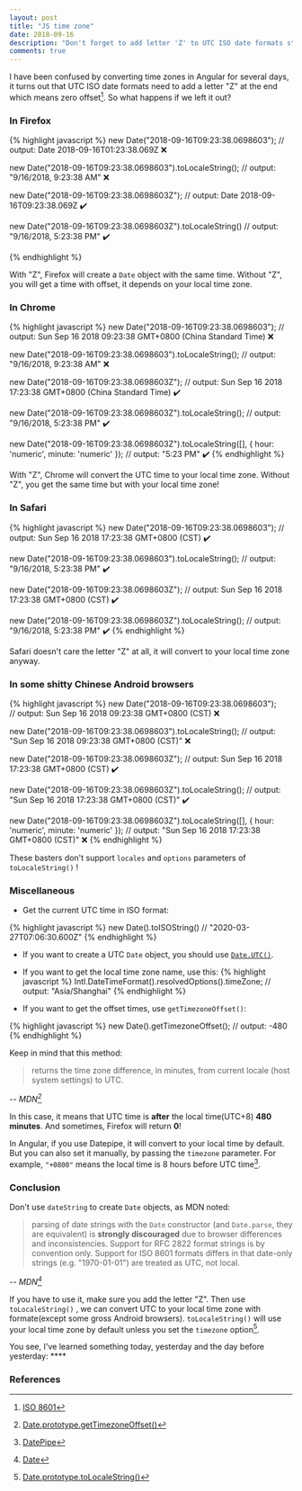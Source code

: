 ```yaml
---
layout: post
title: "JS time zone"
date: 2018-09-16
description: "Don't forget to add letter 'Z' to UTC ISO date formats string in JavaScript and dont't use dateString to create Date objects."
comments: true
---
```

I have been confused by converting time zones in Angular for several days, it turns out that UTC ISO date formats need to add a letter "Z" at the end which means zero offset[^1]. So what happens if we left it out?
### In Firefox

{% highlight javascript %}
new Date("2018-09-16T09:23:38.0698603");
// output: Date 2018-09-16T01:23:38.069Z    ❌

new Date("2018-09-16T09:23:38.0698603").toLocaleString();
// output: "9/16/2018, 9:23:38 AM"    ❌

new Date("2018-09-16T09:23:38.0698603Z");
// output: Date 2018-09-16T09:23:38.069Z    ✔️

new Date("2018-09-16T09:23:38.0698603Z").toLocaleString()
// output: "9/16/2018, 5:23:38 PM"    ✔️

{% endhighlight %}

With "Z", Firefox will create a `Date` object with the same time. Without "Z", you will get a time with offset, it depends on your local time zone.

### In Chrome

{% highlight javascript %}
new Date("2018-09-16T09:23:38.0698603");
// output: Sun Sep 16 2018 09:23:38 GMT+0800 (China Standard Time)    ❌

new Date("2018-09-16T09:23:38.0698603").toLocaleString();
// output: "9/16/2018, 9:23:38 AM"    ❌

new Date("2018-09-16T09:23:38.0698603Z");
// output: Sun Sep 16 2018 17:23:38 GMT+0800 (China Standard Time)    ✔️

new Date("2018-09-16T09:23:38.0698603Z").toLocaleString();
// output: "9/16/2018, 5:23:38 PM"    ✔️

new Date("2018-09-16T09:23:38.0698603Z").toLocaleString([], { hour: 'numeric', minute: 'numeric' });
// output: "5:23 PM"    ✔️
{% endhighlight %}

With "Z", Chrome will convert the UTC time to your local time zone. Without "Z", you get the same time but with your local time zone!

### In Safari

{% highlight javascript %}
new Date("2018-09-16T09:23:38.0698603");
// output: Sun Sep 16 2018 17:23:38 GMT+0800 (CST)    ✔️

new Date("2018-09-16T09:23:38.0698603").toLocaleString();
// output: "9/16/2018, 5:23:38 PM"    ✔️

new Date("2018-09-16T09:23:38.0698603Z");
// output: Sun Sep 16 2018 17:23:38 GMT+0800 (CST)    ✔️

new Date("2018-09-16T09:23:38.0698603Z").toLocaleString();
// output: "9/16/2018, 5:23:38 PM"    ✔️
{% endhighlight %}

Safari doesn't care the letter "Z" at all, it will convert to your local time zone anyway.

### In some shitty Chinese Android browsers

{% highlight javascript %}
new Date("2018-09-16T09:23:38.0698603");    
// output: Sun Sep 16 2018 09:23:38 GMT+0800 (CST)    ❌

new Date("2018-09-16T09:23:38.0698603").toLocaleString();
// output: "Sun Sep 16 2018 09:23:38 GMT+0800 (CST)"    ❌

new Date("2018-09-16T09:23:38.0698603Z");
// output: Sun Sep 16 2018 17:23:38 GMT+0800 (CST)    ✔️

new Date("2018-09-16T09:23:38.0698603Z").toLocaleString();
// output: "Sun Sep 16 2018 17:23:38 GMT+0800 (CST)"    ✔️

new Date("2018-09-16T09:23:38.0698603Z").toLocaleString([], { hour: 'numeric', minute: 'numeric' });
// output: "Sun Sep 16 2018 17:23:38 GMT+0800 (CST)"   ❌ 
{% endhighlight %}

These basters don't support `locales` and `options` parameters of `toLocaleString()` !

### Miscellaneous

- Get the current UTC time in ISO format:

{% highlight javascript %}
new Date().toISOString()
// "2020-03-27T07:06:30.600Z"
{% endhighlight %}

- If you want to create a UTC `Date` object, you should use [`Date.UTC()`](https://developer.mozilla.org/en-US/docs/Web/JavaScript/Reference/Global_Objects/Date/UTC).

- If you want to get the local time zone name, use this:
{% highlight javascript %}
Intl.DateTimeFormat().resolvedOptions().timeZone;
// output: "Asia/Shanghai"
{% endhighlight %}

- <p>If you want to get the offset times, use <code class="highlighter-rouge">getTimezoneOffset()</code>:</p>
{% highlight javascript %}
new Date().getTimezoneOffset();
// output: -480
{% endhighlight %}

Keep in mind that this method:
>returns the time zone difference, in minutes, from current locale (host system settings) to UTC.
>
-- <cite>MDN[^2]</cite>

In this case, it means that UTC time is **after** the local time(UTC+8) **480 minutes**. And sometimes, Firefox will return **0**!

In Angular, if you use Datepipe, it will convert to your local time by default. But you can also set it manually, by passing the `timezone` parameter. For example, `"+0800"` means the local time is 8 hours before UTC time[^3].

### Conclusion

Don't use `dateString` to create `Date` objects, as MDN noted:

>parsing of date strings with the `Date` constructor (and `Date.parse`, they are equivalent) is **strongly discouraged** due to browser differences and inconsistencies. Support for RFC 2822 format strings is by convention only. Support for ISO 8601 formats differs in that date-only strings (e.g. "1970-01-01") are treated as UTC, not local.
>
-- <cite>MDN[^4]</cite>

If you have to use it, make sure you add the letter "Z". Then use `toLocaleString()` , we can convert UTC to your local time zone with formate(except some gross Android browsers). `toLocaleString()` will use your local time zone by default unless you set the `timezone` option[^5].

You see, I've learned something today, yesterday and the day before yesterday: \*\*\*\*

### References
[^1]: [ISO 8601](https://en.wikipedia.org/wiki/ISO_8601)

[^2]: [Date.prototype.getTimezoneOffset()](https://developer.mozilla.org/en-US/docs/Web/JavaScript/Reference/Global_Objects/Date/getTimezoneOffset)

[^3]: [DatePipe](https://angular.io/api/common/DatePipe)

[^4]: [Date](https://developer.mozilla.org/en-US/docs/Web/JavaScript/Reference/Global_Objects/Date)

[^5]: [Date.prototype.toLocaleString()](https://developer.mozilla.org/en-US/docs/Web/JavaScript/Reference/Global_Objects/Date/toLocaleString)